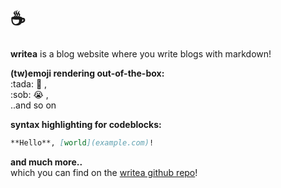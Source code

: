 # :coffee:
**writea** is a blog website where you write blogs with markdown!

**(tw)emoji rendering out-of-the-box:**\
:tada\: :tada: ,\
:sob\: :sob: ,\
..and so on

**syntax highlighting for codeblocks:**
```md
**Hello**, [world](example.com)!
```

**and much more..**\
which you can find on the [writea github repo](https://github.com/prplwtf/writea)!